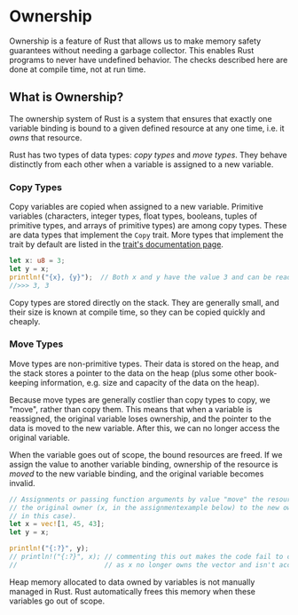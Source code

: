 # Ownership

Ownership is a feature of Rust that allows us to make memory safety guarantees
without needing a garbage collector. This enables Rust programs to never have
undefined behavior. The checks described here are done at compile time, not at
run time.

## What is Ownership?

The ownership system of Rust is a system that ensures that exactly one variable
binding is bound to a given defined resource at any one time, i.e. it *owns*
that resource.

Rust has two types of data types: *copy types* and *move types*. They behave 
distinctly from each other when a variable is assigned to a new variable.

### Copy Types

Copy variables are copied when assigned to a new variable. Primitive variables
(characters, integer types, float types, booleans, tuples of primitive types, 
and arrays of primitive types) are among copy types. These are data types that 
implement the `Copy` trait. More types that implement the trait by default are 
listed in the [trait's documentation page](
https://doc.rust-lang.org/std/marker/trait.Copy.html).

```rust
let x: u8 = 3;
let y = x;
println!("{x}, {y}");  // Both x and y have the value 3 and can be read.
//>>> 3, 3
```

Copy types are stored directly on the stack. They are generally small, and their
size is known at compile time, so they can be copied quickly and cheaply.

### Move Types

Move types are non-primitive types. Their data is stored on the heap, and the
stack stores a pointer to the data on the heap (plus some other book-keeping
information, e.g. size and capacity of the data on the heap).

Because move types are generally costlier than copy types to copy, we "move",
rather than copy them. This means that when a variable is reassigned, the
original variable loses ownership, and the pointer to the data is moved to the
new variable. After this, we can no longer access the original variable.

When the variable goes out of scope, the bound resources are freed. If we assign
the value to another variable binding, ownership of the resource is *moved* to
the new variable binding, and the original variable becomes invalid.

```rust
// Assignments or passing function arguments by value "move" the resource from 
// the original owner (x, in the assignmentexample below) to the new owner (y,
// in this case).
let x = vec![1, 45, 43];
let y = x;

println!("{:?}", y);
// println!("{:?}", x); // commenting this out makes the code fail to compile, 
//                      // as x no longer owns the vector and isn't accessible.
```

Heap memory allocated to data owned by variables is not manually managed in 
Rust. Rust automatically frees this memory when these variables go out of scope.